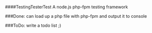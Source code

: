 ####TestingTesterTest
A node.js php-fpm testing framework

###Done:
can load up a php file with php-fpm and output it to console

###ToDo:
write a todo list ;)
